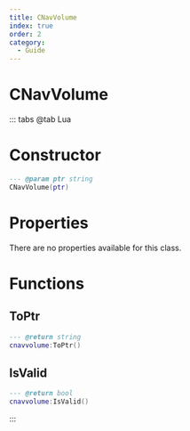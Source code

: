 ```yaml
---
title: CNavVolume
index: true
order: 2
category:
  - Guide
---
```


# CNavVolume

::: tabs
@tab Lua
# Constructor
```lua
--- @param ptr string
CNavVolume(ptr)
```
# Properties
There are no properties available for this class.
# Functions
## ToPtr
```lua
--- @return string
cnavvolume:ToPtr()
```
## IsValid
```lua
--- @return bool
cnavvolume:IsValid()
```

:::